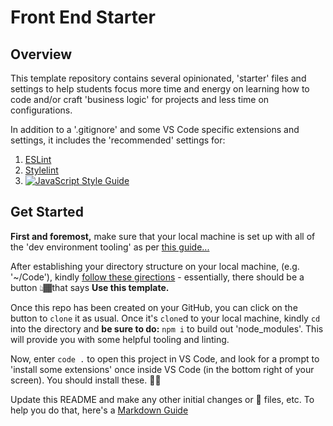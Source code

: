 # Front End Starter

## Overview

This template repository contains several opinionated, 'starter' files and settings to help students focus more time and energy on learning how to code and/or craft 'business logic' for projects and less time on configurations.

In addition to a '.gitignore' and some VS Code specific extensions and settings, it includes the 'recommended' settings for:

1. [ESLint](eslint.org)
2. [Stylelint](stylelint.io)
3. [![JavaScript Style Guide](https://cdn.rawgit.com/standard/standard/master/badge.svg)](https://github.com/standard/standard)

## Get Started

**First and foremost,** make sure that your local machine is set up with all of the 'dev environment tooling' as per [this guide...](https://www.notion.so/codefinity/Setting-up-a-Local-Dev-Environment-for-JS-02a4e9f4a30043d3a8e7d109be3448f4)

After establishing your directory structure on your local machine, (e.g. '~/Code'), kindly [follow these girections](https://help.github.com/en/github/creating-cloning-and-archiving-repositories/creating-a-repository-from-a-template) - essentially, there should be a button 👆🏾that says **Use this template.**

Once this repo has been created on your GitHub, you can click on the button to `clone` it as usual. Once it's `clone`d to your local machine, kindly `cd` into the directory and **be sure to do:** `npm i` to build out 'node_modules'. This will provide you with some helpful tooling and linting.

Now, enter `code .` to open this project in VS Code, and look for a prompt to 'install some extensions' once inside VS Code (in the bottom right of your screen). You should install these. 👍🏾

Update this README and make any other initial changes or 🌱 files, etc. To help you do that, here's a [Markdown Guide](https://www.notion.so/codefinity/MarkDown-Guide-3c7aecdc1327437e9785cb9c1d277f42)
